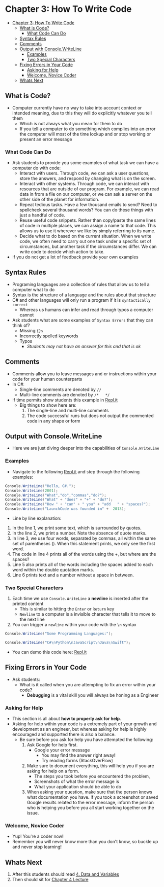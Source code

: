 # Chapter 3: How To Write Code
- [Chapter 3: How To Write Code](#chapter-3-how-to-write-code)
  - [What is Code?](#what-is-code)
    - [What Code Can Do](#what-code-can-do)
  - [Syntax Rules](#syntax-rules)
  - [Comments](#comments)
  - [Output with Console.WriteLine](#output-with-consolewriteline)
    - [Examples](#examples)
    - [Two Special Characters](#two-special-characters)
  - [Fixing Errors in Your Code](#fixing-errors-in-your-code)
    - [Asking for Help](#asking-for-help)
    - [Welcome, Novice Coder](#welcome-novice-coder)
  - [Whats Next](#whats-next)
## What is Code?
* Computer currently have no way to take into account context or intended meaning, due to this they will do explicitly whatever you tell them
  * Which is not always what you mean for them to do
  * If you tell a computer to do something which complies into an error the computer will most of the time lockup and or stop working or present an error message
### What Code Can Do
* Ask students to provide you some examples of what task we can have a computer do with code:
  * Interact with users. Through code, we can ask a user questions, store the answers, and respond by changing what is on the screen.
  * Interact with other systems. Through code, we can interact with resources that are outside of our program. For example, we can read data in from a file on our computer, or we can ask a server on the other side of the planet for information.
  * Repeat tedious tasks. Have a few thousand emails to send? Need to spellcheck several thousand words? You can do these things with just a handful of code.
  * Reuse useful code snippets. Rather than copy/paste the same lines of code in multiple places, we can assign a name to that code. This allows us to use it wherever we like by simply referring to its name.
  * Decide what to do based on the current situation. When we write code, we often need to carry out one task under a specific set of circumstances, but another task if the circumstances differ. We can write code to decide which action to take.
* If you do not get a lot of feedback provide your own examples
## Syntax Rules
* Programing languages are a collection of rules that allow us to tell a computer what to do
* Syntax is the structure of a language and the rules about that structure
* C# and other languages will only run a program if it is `syntactically correct`
  * Whereas us humans can infer and read through typos a computer cannot
* Ask students what are some examples of `Syntax Errors` that they can think of?
  * Missing `{}s`
  * Incorrectly spelled keywords
  * Typos
      * _Students may not have an answer for this and that is ok_
## Comments
* Comments allow you to leave messages and or instructions within your code for your human counterparts
* In C#:
  * Single-line comments are denoted by `//`
  * Multi-line comments are denoted by `/*   */`
* If time permits show students this example in [Repl.it](https://repl.it/@launchcode/CSharpCommentsExample01)
  * Big things to show here are:
    1. The single-line and multi-line comments
    2. The code successful runs but does not output the commented code in any shape or form

## Output with Console.WriteLine
* Here we are just diving deeper into the capabilities of `Console.WriteLine`

### Examples
  * Navigate to the following [Repl.it](https://repl.it/@launchcode/ConsoleWriteLineExamples01) and step through the following examples:
```C#
Console.WriteLine("Hello, C#.");
Console.WriteLine(2001);
Console.WriteLine("What","do","commas","do?");
Console.WriteLine("What" + "does" + "+" + "do?");
Console.WriteLine("How " + "can" + " you" + "add   " + "spaces?");
Console.WriteLine("LaunchCode was founded in" +  2013);
```
  * Line by line explanation:
1. In the line 1, we print some text, which is surrounded by quotes.
2. In the line 2, we print a number. Note the absence of quote marks.
3. In line 3, we use four words, separated by commas, all within the same set of parentheses (). When this statement prints, we only see the first word.
4. The code in line 4 prints all of the words using the +, but where are the spaces?
5. Line 5 also prints all of the words including the spaces added to each word within the double quotation marks.
6. Line 6 prints text and a number without a space in between.
### Two Special Characters
1. Each time we use `Console.WriteLine` a **newline** is inserted after the printed content
   * This is similar to hitting the `Enter` or `Return` key
   * `Newline` to a computer is a invisible character that tells it to move to the next line
2. You can trigger a `newline` within your code with the `\n` syntax
```C#
Console.WriteLine("Some Programming Languages:");

Console.WriteLine("C#\nPython\nJavaScript\nJava\nSwift");
```
* You can demo this code here: [Repl.it](https://repl.it/@launchcode/ConsoleWriteLineExamples02)

## Fixing Errors in Your Code
* Ask students:
  * What is it called when you are attempting to fix an error within your code?
    * **Debugging** is a vital skill you will always be honing as a Engineer

### Asking for Help
* This section is all about **how to properly ask for help**.
* Asking for help within your code is a extremely part of your growth and development as an engineer, but whereas asking for help is highly encouraged and supported there is also a balance.
  * Be sure before you ask for help you have attempted the following:
    1. Ask Google for help first.
       * Google your error message
         * You may find the answer right away!
         * Try reading forms (StackOverFlow)
    2. Make sure to document everything, this will help you if you are asking for help on a form.
       * The steps you took before you encountered the problem,
       * Screenshots of what the error message is
       * What your application should be able to do
    3. When asking your question, make sure that the person knows what documentation you have. If you took a screenshot or saved Google results related to the error message, inform the person who is helping you before you all start working together on the issue.

### Welcome, Novice Coder
* Yup! You're a coder now!
* Remember you will never know more than you don't know, so buckle up and never stop learning!

## Whats Next
1. After this students should read [4. Data and Variables](https://education.launchcode.org/intro-to-programming-csharp/chapters/data-and-variables/index.html)
2. Then should sit for [Chapter 4 Lecture](./chapter-4-data-and-variables.md)